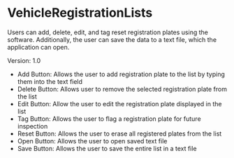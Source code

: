 # VehicleRegistrationLists
Users can add, delete, edit, and tag reset registration plates using the software. Additionally, the user can save the data to a text file, which the application can open.

Version: 1.0
- Add Button: Allows the user to add registration plate to the list by typing them into the text field
- Delete Button: Allows user to remove the selected registration plate from the list
- Edit Button: Allow the user to edit the registration plate displayed in the list
- Tag Button: Allows the user to flag a registration plate for future inspection
- Reset Button: Allows the user to erase all registered plates from the list
- Open Button: Allows the user to open saved text file
- Save Button: Allows the user to save the entire list in a text file
